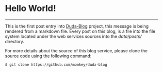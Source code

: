 # Hello World!

---

This is the first post entry into [Duda-Blog](http://blog.duda.io) project, this message is being rendered from a markdown file. Every post on this blog, is a file into the file system located under the web services sources into the _data/posts/_ directory.

For more details about the source of this blog service, please clone the source code using the following command:

```Bash
$ git clone https://github.com/monkey/duda-blog
```
